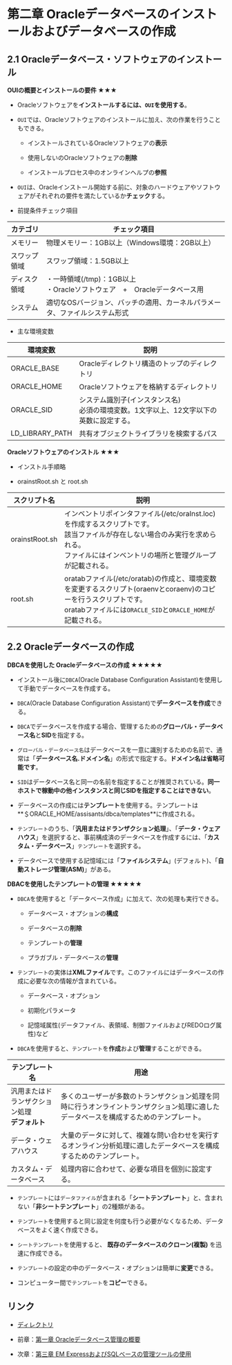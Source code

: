 # 第二章 Oracleデータベースのインストールおよびデータベースの作成

## 2.1 Oracleデータベース・ソフトウェアのインストール

**OUIの概要とインストールの要件 ★★★**

+ Oracleソフトウェアを**インストールするには、`OUI`を使用する**。

+ `OUI`では、Oracleソフトウェアのインストールに加え、次の作業を行うこともできる。

  + インストールされているOracleソフトウェアの**表示**

  + 使用しないのOracleソフトウェアの**削除**

  + インストールプロセス中のオンラインヘルプの**参照**

+ `OUI`は、Oracleインストール開始する前に、対象のハードウェアやソフトウェアがそれぞれの要件を満たしているか**チェック**する。

+ 前提条件チェック項目

|カテゴリ |チェック項目 |
|---- |---- |
|メモリー |物理メモリー：1GB以上（Windows環境：2GB以上） |
|スワップ領域 |スワップ領域：1.5GB以上 |
|ディスク領域 |・一時領域(/tmp)：1GB以上<br>・Oracleソフトウェア　+　Oracleデータベース用 |
|システム |適切なOSバージョン、バッチの適用、カーネルパラメータ、ファイルシステム形式 |

+ 主な環境変数

|環境変数 |説明 |
|---- |---- |
|ORACLE_BASE |Oracleディレクトリ構造のトップのディレクトリ |
|ORACLE_HOME |Oracleソフトウェアを格納するディレクトリ |
|ORACLE_SID |システム識別子(インスタンス名) <br> 必須の環境変数。1文字以上、12文字以下の英数に設定する。|
|LD_LIBRARY_PATH |共有オブジェクトライブラリを検索するパス |

**Oracleソフトウェアのインストル ★★★**

+ インストル手順略

+ orainstRoot.sh と root.sh

|スクリプト名 |説明 |
|---- |---- |
|orainstRoot.sh |インベントリポインタファイル(/etc/oraInst.loc)を作成するスクリプトです。<br> 該当ファイルが存在しない場合のみ実行を求められる。<br> ファイルにはインベントリの場所と管理グループが記載される。 |
|root.sh |oratabファイル(/etc/oratab)の作成と、環境変数を変更するスクリプト(oraenvとcoraenv)のコピーを行うスクリプトです。<br>oratabファイルには`ORACLE_SID`と`ORACLE_HOME`が記載される。 |

## 2.2 Oracleデータベースの作成

**DBCAを使用した Oracleデータベースの作成 ★★★★★**

+ インストール後に`DBCA`(Oracle Database Configuration Assistant)を使用して手動でデータベースを作成する。

+ `DBCA`(Oracle Database Configuration Assistant)で**データベースを作成**できる。

+ `DBCA`でデータベースを作成する場合、管理するための**グローバル・データベース名**と**SID**を指定する。

+ `グローバル・データベース名`はデータベースを一意に識別するための名前で、通常は「**データベース名.ドメイン名**」の形式で指定する。**ドメイン名は省略可能です**。

+ `SID`はデータベース名と同一の名前を指定することが推奨されている。**同一ホストで稼動中の他インスタンスと同じSIDを指定することはできない**。

+ データベースの作成には**テンプレート**を使用する。テンプレートは**＄ORACLE_HOME/assisants/dbca/templates**に作成される。

+ `テンプレート`のうち、「**汎用またはドランザクション処理**」、「**データ・ウェアハウス**」を選択すると、事前構成済のデータベースを作成するには、「**カスタム・データベース**」`テンプレート`を選択する。

+ データベースで使用する記憶域には「**ファイルシステム**」(デフォルト)、「**自動ストレージ管理(ASM)**」がある。

**DBACを使用したテンプレートの管理 ★★★★★**

+ `DBCA`を使用すると「データベース作成」に加えて、次の処理も実行できる。

  + データベース・オプションの**構成**

  + データベースの**削除**

  + テンプレートの**管理**

  + プラガブル・データベースの**管理**

+ `テンプレート`の実体は**XMLファイル**です。このファイルにはデータベースの作成に必要な次の情報が含まれている。

  + データベース・オプション

  + 初期化パラメータ

  + 記憶域属性(データファイル、表領域、制御ファイルおよびREDOログ属性)など

+ `DBCA`を使用すると、`テンプレート`を**作成**および**管理**することができる。

|テンプレート名 |用途 |
|---- |---- |
|汎用またはドランザクション処理<br> **デフォルト** |多くのユーザーが多数のトランザクション処理を同時に行うオンライントランザクション処理に適したデータベースを構成するためのテンプレート。 |
|データ・ウェアハウス |大量のデータに対して、複雑な問い合わせを実行するオンライン分析処理に適したデータベースを構成するためのテンプレート。 |
|カスタム・データベース |処理内容に合わせて、必要な項目を個別に設定する。 |

+ `テンプレート`には`データファイル`が含まれる「**シートテンプレート**」と、含まれない「**非シートテンプレート**」の2種類がある。

+ `テンプレート`を使用すると同じ設定を何度も行う必要がなくなるため、データベースをよく速く作成できる。

+ `シートテンプレート`を使用すると、 **既存のデータベースのクローン(複製)** を迅速に作成できる。

+ `テンプレート`の設定の中のデータベース・オプションは簡単に**変更**できる。

+ コンピューター間で`テンプレート`を**コピー**できる。

## リンク

- [ディレクトリ](./../directory.md)

- 前章：[第一章 Oracleデータベース管理の概要](Chapter01.md)

- 次章：[第三章 EM ExpressおよびSQLベースの管理ツールの使用](Chapter03.md)
